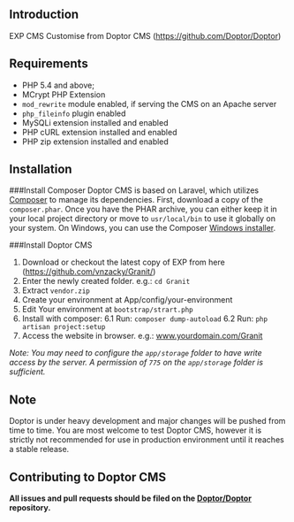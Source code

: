 Introduction
--------------
EXP CMS
Customise from Doptor CMS (https://github.com/Doptor/Doptor)

Requirements
--------------
- PHP 5.4 and above;
- MCrypt PHP Extension
- `mod_rewrite` module enabled, if serving the CMS on an Apache server
- `php_fileinfo` plugin enabled
- MySQLi extension installed and enabled
- PHP cURL extension installed and enabled
- PHP zip extension installed and enabled

Installation
--------------
###Install Composer
Doptor CMS is based on Laravel, which utilizes [Composer](http://getcomposer.org) to manage its dependencies. First, download a copy of the `composer.phar`. Once you have the PHAR archive, you can either keep it in your local project directory or move to `usr/local/bin` to use it globally on your system. On Windows, you can use the Composer [Windows installer](https://getcomposer.org/Composer-Setup.exe).

###Install Doptor CMS
1. Download or checkout the latest copy of EXP from here (https://github.com/vnzacky/Granit/)
2. Enter the newly created folder. e.g.: `cd Granit`
3. Extract `vendor.zip`
4. Create your environment at App/config/your-environment
5. Edit Your environment at `bootstrap/strart.php`
6. Install with composer: 
6.1 Run: `composer dump-autoload`
6.2 Run: `php artisan project:setup`
7. Access the website in browser. e.g.: www.yourdomain.com/Granit

*Note: You may need to configure the `app/storage` folder to have write access by the server. A permission of `775` on the `app/storage` folder is sufficient.*

Note
--------------
Doptor is under heavy development and major changes will be pushed from time to time. You are most welcome to test Doptor CMS, however it is strictly not recommended for use in production environment until it reaches a stable release.

Contributing to Doptor CMS
--------------
**All issues and pull requests should be filed on the [Doptor/Doptor](https://github.com/Doptor/Doptor) repository.**
